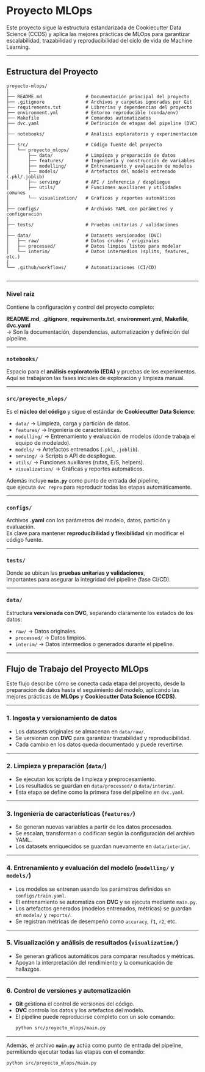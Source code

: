 # Proyecto MLOps  

Este proyecto sigue la estructura estandarizada de Cookiecutter Data Science (CCDS) y aplica las mejores prácticas de MLOps para garantizar escalabilidad, trazabilidad y reproducibilidad del ciclo de vida de Machine Learning.

---

## Estructura del Proyecto

```text
proyecto-mlops/
│
├── README.md                # Documentación principal del proyecto
├── .gitignore               # Archivos y carpetas ignoradas por Git
├── requirements.txt         # Librerías y dependencias del proyecto
├── environment.yml          # Entorno reproducible (conda/env)
├── Makefile                 # Comandos automatizados
├── dvc.yaml                 # Definición de etapas del pipeline (DVC)
│
├── notebooks/               # Análisis exploratorio y experimentación
│
├── src/                     # Código fuente del proyecto
│   └── proyecto_mlops/
│       ├── data/            # Limpieza y preparación de datos
│       ├── features/        # Ingeniería y construcción de variables
│       ├── modelling/       # Entrenamiento y evaluación de modelos
│       ├── models/          # Artefactos del modelo entrenado (.pkl/.joblib)
│       ├── serving/         # API / inferencia / despliegue
│       ├── utils/           # Funciones auxiliares y utilidades comunes
│       └── visualization/   # Gráficos y reportes automáticos
│
├── configs/                 # Archivos YAML con parámetros y configuración
│
├── tests/                   # Pruebas unitarias / validaciones
│
├── data/                    # Datasets versionados (DVC)
│   ├── raw/                 # Datos crudos / originales
│   ├── processed/           # Datos limpios listos para modelar
│   └── interim/             # Datos intermedios (splits, features, etc.)
│
└── .github/workflows/       # Automatizaciones (CI/CD)


```

---

### Nivel raíz  

Contiene la configuración y control del proyecto completo:  

**README.md**, **.gitignore**, **requirements.txt**, **environment.yml**, **Makefile**, **dvc.yaml**  
→ Son la documentación, dependencias, automatización y definición del pipeline.  

---

### `notebooks/`  

Espacio para el **análisis exploratorio (EDA)** y pruebas de los experimentos.  
Aquí se trabajaron las fases iniciales de exploración y limpieza manual.  

---

### `src/proyecto_mlops/`  

Es el **núcleo del código** y sigue el estándar de **Cookiecutter Data Science**:  

- `data/` → Limpieza, carga y partición de datos.  
- `features/` → Ingeniería de características.  
- `modelling/` → Entrenamiento y evaluación de modelos (donde trabaja el equipo de modelado).  
- `models/` → Artefactos entrenados (`.pkl`, `.joblib`).  
- `serving/` → Scripts o API de despliegue.  
- `utils/` → Funciones auxiliares (rutas, E/S, helpers).  
- `visualization/` → Gráficas y reportes automáticos.  

Además incluye **`main.py`** como punto de entrada del pipeline,  
que ejecuta `dvc repro` para reproducir todas las etapas automáticamente.  

---

### `configs/`  

Archivos **.yaml** con los parámetros del modelo, datos, partición y evaluación.  
Es clave para mantener **reproducibilidad y flexibilidad** sin modificar el código fuente.  

---

###  `tests/`  

Donde se ubican las **pruebas unitarias y validaciones**,  
importantes para asegurar la integridad del pipeline (fase CI/CD).  

---

### `data/`  

Estructura **versionada con DVC**, separando claramente los estados de los datos:  

- `raw/` → Datos originales.  
- `processed/` → Datos limpios.  
- `interim/` → Datos intermedios o generados durante el pipeline.  

---

##  Flujo de Trabajo del Proyecto MLOps  

Este flujo describe cómo se conecta cada etapa del proyecto, desde la preparación de datos hasta el seguimiento del modelo, aplicando las mejores prácticas de **MLOps** y **Cookiecutter Data Science (CCDS)**.  

---

### 1. Ingesta y versionamiento de datos  
- Los datasets originales se almacenan en `data/raw/`.  
- Se versionan con **DVC** para garantizar trazabilidad y reproducibilidad.  
- Cada cambio en los datos queda documentado y puede revertirse.  

---

### 2. Limpieza y preparación (`data/`)  
- Se ejecutan los scripts de limpieza y preprocesamiento.  
- Los resultados se guardan en `data/processed/` o `data/interim/`.  
- Esta etapa se define como la primera fase del pipeline en `dvc.yaml`.  

---

### 3. Ingeniería de características (`features/`)  
- Se generan nuevas variables a partir de los datos procesados.  
- Se escalan, transforman o codifican según la configuración del archivo YAML.  
- Los datasets enriquecidos se guardan nuevamente en `data/interim/`.  

---

### 4. Entrenamiento y evaluación del modelo (`modelling/` y `models/`)  
- Los modelos se entrenan usando los parámetros definidos en `configs/train.yaml`.  
- El entrenamiento se automatiza con **DVC** y se ejecuta mediante `main.py`.  
- Los artefactos generados (modelos entrenados, métricas) se guardan en `models/` y `reports/`.  
- Se registran métricas de desempeño como `accuracy`, `f1`, `r2`, etc.  

---

### 5. Visualización y análisis de resultados (`visualization/`)  
- Se generan gráficos automáticos para comparar resultados y métricas.  
- Apoyan la interpretación del rendimiento y la comunicación de hallazgos.  

---

### 6. Control de versiones y automatización  
- **Git** gestiona el control de versiones del código.  
- **DVC** controla los datos y los artefactos del modelo.  
- El pipeline puede reproducirse completo con un solo comando:  
  ```bash
  python src/proyecto_mlops/main.py


----
Además, el archivo **`main.py`** actúa como punto de entrada del pipeline,  
permitiendo ejecutar todas las etapas con el comando:  

```bash
python src/proyecto_mlops/main.py



